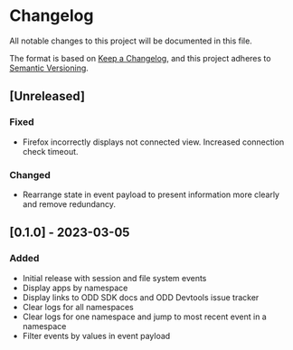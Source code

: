 # Changelog

All notable changes to this project will be documented in this file.

The format is based on [Keep a Changelog](https://keepachangelog.com/en/1.0.0/),
and this project adheres to [Semantic Versioning](https://semver.org/spec/v2.0.0.html).

## [Unreleased]

### Fixed

- Firefox incorrectly displays not connected view. Increased connection check timeout.

### Changed

- Rearrange state in event payload to present information more clearly and remove redundancy.

## [0.1.0] - 2023-03-05

### Added

- Initial release with session and file system events
- Display apps by namespace
- Display links to ODD SDK docs and ODD Devtools issue tracker
- Clear logs for all namespaces
- Clear logs for one namespace and jump to most recent event in a namespace
- Filter events by values in event payload